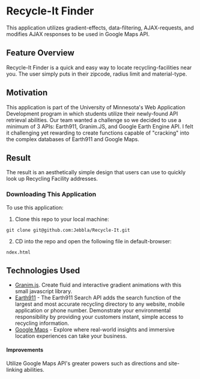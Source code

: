 # Recycle-It Finder
This application utilizes gradient-effects, data-filtering, AJAX-requests, and modifies AJAX responses to be used in Google Maps API.

## Feature Overview
Recycle-It Finder is a quick and easy way to locate recycling-facilities near you. The user simply puts in their zipcode, radius limit and material-type.

## Motivation
This application is part of the University of Minnesota's Web Application Development program in which students utilize their newly-found API retrieval abilities. Our team wanted a challenge so we decided to use a minimum of 3 APIs: Earth911, Granim.JS, and Google Earth Engine API. I felt it challenging yet rewarding to create functions capable of "cracking" into the complex databases of Earth911 and Google Maps. 

## Result
The result is an aesthetically simple design that users can use to quickly look up Recycling Facility addresses.

### Downloading This Application
To use this application:

1. Clone this repo to your local machine:
```
git clone git@github.com:Jebbla/Recycle-It.git
```
2. CD into the repo and open the following file in default-browser:
```
ndex.html
```

## Technologies Used
- [Granim.js](https://sarcadass.github.io/granim.js/api-v2.0.0.html "Granim.js"). Create fluid and interactive gradient animations with this small javascript library.
- [Earth911](https://api.earth911.com/ "Earth911 Search API") - The Earth911 Search API adds the search function of the largest and most accurate recycling directory to any website, mobile application or phone number. Demonstrate your environmental responsibility by providing your customers instant, simple access to recycling information.
- [Google Maps](https://cloud.google.com/maps-platform/ "Google Maps Platform") - Explore where real-world insights and immersive location experiences can take your business.


#### Improvements
Utilize Google Maps API's greater powers such as directions and site-linking abilities.

